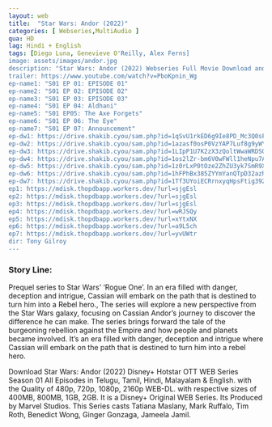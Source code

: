 ```yaml
---
layout: web
title:  "Star Wars: Andor (2022)"
categories: [ Webseries,MultiAudio ]
qua: HD
lag: Hindi + English
tags: [Diego Luna, Genevieve O'Reilly, Alex Ferns]
image: assets/images/andor.jpg
description: "Star Wars: Andor (2022) Webseries Full Movie Download and watch online 720p low file size 500 mb."
trailer: https://www.youtube.com/watch?v=PboKpnin_Wg
ep-name1: "S01 EP 01: EPISODE 01"
ep-name2: "S01 EP 02: EPISODE 02"
ep-name3: "S01 EP 03: EPISODE 03"
ep-name4: "S01 EP 04: Aldhani"
ep-name5: "S01 EP05: The Axe Forgets"
ep-name6: "S01 EP 06: The Eye"
ep-name7: "S01 EP 07: Announcement"
ep-dw1: https://drive.shakib.cyou/sam.php?id=1qSvU1rkED6g9Ie8PD_Mc3Q0sF98JOqIZ
ep-dw2: https://drive.shakib.cyou/sam.php?id=1azasf0osP0VzYAP7Luf8g9yWYCswIZMW
ep-dw3: https://drive.shakib.cyou/sam.php?id=1LIpP1U7K2zX3zQoltWwaWRDS0TL_1vyt
ep-dw4: https://drive.shakib.cyou/sam.php?id=1os2lZr-bm6V0wFWll1heNpu7AtuEjqC0
ep-dw5: https://drive.shakib.cyou/sam.php?id=1z0rLxP0tOze2ZhZU3yk7SmR9XVX34Ai1
ep-dw6: https://drive.shakib.cyou/sam.php?id=1hFPhBx385ZYYmYanQTpD32azhoaeqDnx
ep-dw7: https://drive.shakib.cyou/sam.php?id=1Tf3UYoiECRrnxyqHpsFtig392J2FeRMF
ep1: https://mdisk.thopdbapp.workers.dev/?url=sjgEsl
ep2: https://mdisk.thopdbapp.workers.dev/?url=sjgEsl
ep3: https://mdisk.thopdbapp.workers.dev/?url=sjgEsl
ep4: https://mdisk.thopdbapp.workers.dev/?url=wRJSQy
ep5: https://mdisk.thopdbapp.workers.dev/?url=xYtxNX
ep6: https://mdisk.thopdbapp.workers.dev/?url=a9L5ch
ep7: https://mdisk.thopdbapp.workers.dev/?url=yvUWtr
dir: Tony Gilroy
---
```


### Story Line:
Prequel series to Star Wars’ ‘Rogue One’. In an era filled with danger, deception and intrigue, Cassian will embark on the path that is destined to turn him into a Rebel hero., The series will explore a new perspective from the Star Wars galaxy, focusing on Cassian Andor’s journey to discover the difference he can make. The series brings forward the tale of the burgeoning rebellion against the Empire and how people and planets became involved. It’s an era filled with danger, deception and intrigue where Cassian will embark on the path that is destined to turn him into a rebel hero.

Download Star Wars: Andor (2022) Disney+ Hotstar OTT WEB Series Season 01 All Episodes in Telugu, Tamil, Hindi, Malayalam & English. with the Quality of 480p, 720p, 1080p, 2160p WEB-DL. with respective sizes of 400MB, 800MB, 1GB, 2GB. It is a Disney+ Original WEB Series. Its Produced by Marvel Studios. This Series casts Tatiana Maslany, Mark Ruffalo, Tim Roth, Benedict Wong, Ginger Gonzaga, Jameela Jamil.

